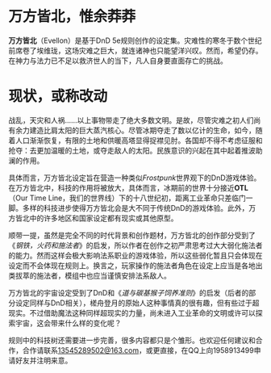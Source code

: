 # 万方皆北，惟余莽莽

**万方皆北**（Evellon）是基于DnD 5e规则创作的设定集。灾难性的寒冬于数个世纪前席卷了埃维珑，这场灾难之巨大，就连诸神也只能望洋兴叹。然而，希望仍存。在神力与法力已不足以救济世人的当下，凡人自身要直面存亡的挑战。

# 现状，或称改动

战乱，天灾和人祸……以上事物带走了绝大多数文明。是故，尽管灾难之初人们尚有余力建造比肩太阳的巨大蒸汽核心。尽管冰期夺走了数以亿计的生命，如今，随着人口渐渐恢复，有限的土地和供暖高塔显得捉襟见肘。各国却不得不考虑征服和抢夺：去更加温暖的土地，或夺走敌人的太阳。民族意识的兴起在其中起着推波助澜的作用。

具体而言，万方皆北设定旨在营造一种类似*Frostpunk*世界观下的DnD游戏体验。在万方皆北中，科技的作用将被放大，具体而言，冰期前的世界十分接近**OTL**（Our Time Line，我们的世界线）下的十八世纪初，距离工业革命只差临门一脚。多样的科技进步使得万方皆北会是大不同于传统DnD的游戏体验。此外，万方皆北中的许多地区和国家设定都有现实或其他原型。

顺带一提，虽然是完全不同的时代背景和创作题材，万方皆北的创作部分受到了《*钢铁，火药和施法者*》的启发，所以作者在创作之初严肃思考过大大弱化施法者的能力。然而这样会极大影响法系职业的游戏体验，所以这些弱化暂且只会体现在设定而不会体现在规则上。换言之，玩家操作的施法者角色在设定上应当是各地出类拔萃的施法者，模组中也应当谨慎安排法系敌人。

万方皆北的宇宙设定受到了DnD和《_道与碳基猴子饲养准则_》的启发（后者的部分设定同样与DnD相关），槎舟登月的原始人这种事情真的很有趣，但有些过于超现实。不过借助魔法这种同样超现实的力量，尚未进入工业革命的文明或许可以探索宇宙，这会带来什么样的变化呢？

规则中的科技树还需要进一步完善，很多内容都只是个雏形。也欢迎任何建议和合作，合作请联系<13545289502@163.com>，或更直接，在QQ上向1958913499申请好友并注明来意。
